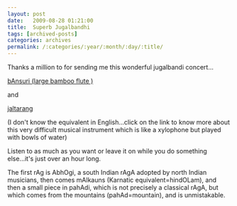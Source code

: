 ```yaml
---
layout: post
date:	2009-08-28 01:21:00
title:  Superb Jugalbandhi
tags: [archived-posts]
categories: archives
permalink: /:categories/:year/:month/:day/:title/
---
```

Thanks a million to <lj user="anushsh"> for sending me this wonderful jugalbandi concert...

<a href="http://en.wikipedia.org/wiki/Bansuri">bAnsuri (large bamboo flute )</a>

 and

<a href="http://en.wikipedia.org/wiki/Jal_tarang"> jaltarang </a> 

(I don't know the equivalent in English...click on the link to know more about this very difficult musical instrument which is like a xylophone but played with bowls of water)



<lj-embed id="104"/>


Listen to as much as you want or leave it on while you do something else...it's just over an hour long.

The first rAg is AbhOgi, a south Indian rAgA adopted by north Indian musicians, then comes mAlkauns (Karnatic equivalent=hindOLam), and then a small piece in pahAdi, which is not precisely a classical rAgA, but which comes from the mountains (pahAd=mountain), and is unmistakable.
